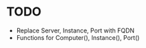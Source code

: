 TODO 
====
* Replace Server, Instance, Port with FQDN
* Functions for Computer(), Instance(), Port()


